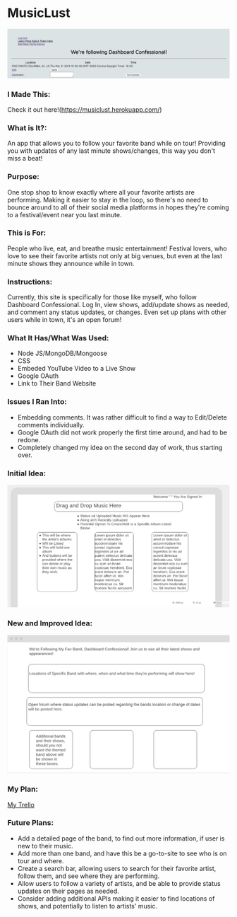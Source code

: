 # MusicLust
![MusicLust Home Page](https://github.com/siaraclemente/MusicLust/blob/master/public/images/screenshot1proj2.jpg)

### I Made This: 
Check it out here!(https://musiclust.herokuapp.com/)

### What is It?: 
An app that allows you to follow your favorite band while on tour! Providing you with updates of any last minute shows/changes, this way you don't miss a beat!

### Purpose: 
One stop shop to know exactly where all your favorite artists are performing. Making it easier to stay in the loop, so there's no need to bounce around to all of their social media platforms in hopes they're coming to a festival/event near you last minute.

### This is For: 
People who live, eat, and breathe music entertainment! Festival lovers, who love to see their favorite artists not only at big venues, but even at the last minute shows they announce while in town.

### Instructions: 
Currently, this site is specifically for those like myself, who follow Dashboard Confessional. Log In, view shows, add/update shows as needed, and comment any status updates, or changes. Even set up plans with other users while in town, it's an open forum!

### What It Has/What Was Used:
* Node JS/MongoDB/Mongoose
* CSS
* Embeded YouTube Video to a Live Show
* Google OAuth
* Link to Their Band Website

### Issues I Ran Into:
* Embedding comments. It was rather difficult to find a way to Edit/Delete comments individually. 
* Google OAuth did not work properly the first time around, and had to be redone. 
* Completely changed my idea on the second day of work, thus starting over.

### Initial Idea:
![Initial Project Idea](https://github.com/siaraclemente/MusicLust/blob/master/public/images/project2wireframe2.jpg)

### New and Improved Idea:
![New and Improved Idea](https://github.com/siaraclemente/MusicLust/blob/master/public/images/updatedwfproj2.jpg)

### My Plan:
[My Trello](https://trello.com/b/MKQEjzHd/musiclus)

### Future Plans:
* Add a detailed page of the band, to find out more information, if user is new to their music.
* Add more than one band, and have this be a go-to-site to see who is on tour and where.
* Create a search bar, allowing users to search for their favorite artist, follow them, and see where they are performing.
* Allow users to follow a variety of artists, and be able to provide status updates on their pages as needed.
* Consider adding additional APIs making it easier to find locations of shows, and potentially to listen to artists' music.

